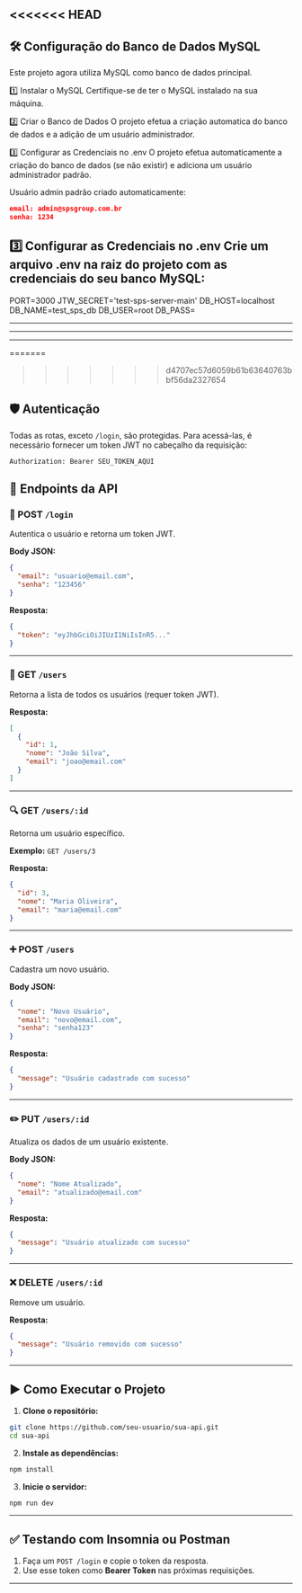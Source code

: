 <<<<<<< HEAD
---
## 🛠️ Configuração do Banco de Dados MySQL
Este projeto agora utiliza MySQL como banco de dados principal.

1️⃣ Instalar o MySQL
Certifique-se de ter o MySQL instalado na sua máquina.

2️⃣ Criar o Banco de Dados
O projeto efetua a criação automatica do banco de dados e a adição de um usuário administrador.

3️⃣ Configurar as Credenciais no .env
O projeto efetua automaticamente a criação do banco de dados (se não existir) e adiciona um usuário administrador padrão.

Usuário admin padrão criado automaticamente:

```json
email: admin@spsgroup.com.br
senha: 1234
```

3️⃣ Configurar as Credenciais no .env
Crie um arquivo .env na raiz do projeto com as credenciais do seu banco MySQL:
---

PORT=3000
JTW_SECRET='test-sps-server-main'
DB_HOST=localhost
DB_NAME=test_sps_db
DB_USER=root
DB_PASS=

---

---

---
=======

>>>>>>> d4707ec57d6059b61b63640763bbf56da2327654

## 🛡️ Autenticação

Todas as rotas, exceto `/login`, são protegidas. Para acessá-las, é necessário fornecer um token JWT no cabeçalho da requisição:

```
Authorization: Bearer SEU_TOKEN_AQUI
```



## 📌 Endpoints da API

### 🔐 POST `/login`

Autentica o usuário e retorna um token JWT.

**Body JSON:**

```json
{
  "email": "usuario@email.com",
  "senha": "123456"
}
```

**Resposta:**

```json
{
  "token": "eyJhbGciOiJIUzI1NiIsInR5..."
}
```

---

### 📄 GET `/users`

Retorna a lista de todos os usuários (requer token JWT).

**Resposta:**

```json
[
  {
    "id": 1,
    "nome": "João Silva",
    "email": "joao@email.com"
  }
]
```

---

### 🔍 GET `/users/:id`

Retorna um usuário específico.

**Exemplo:** `GET /users/3`

**Resposta:**

```json
{
  "id": 3,
  "nome": "Maria Oliveira",
  "email": "maria@email.com"
}
```

---

### ➕ POST `/users`

Cadastra um novo usuário.

**Body JSON:**

```json
{
  "nome": "Novo Usuário",
  "email": "novo@email.com",
  "senha": "senha123"
}
```

**Resposta:**

```json
{
  "message": "Usuário cadastrado com sucesso"
}
```

---

### ✏️ PUT `/users/:id`

Atualiza os dados de um usuário existente.

**Body JSON:**

```json
{
  "nome": "Nome Atualizado",
  "email": "atualizado@email.com"
}
```

**Resposta:**

```json
{
  "message": "Usuário atualizado com sucesso"
}
```

---

### ❌ DELETE `/users/:id`

Remove um usuário.

**Resposta:**

```json
{
  "message": "Usuário removido com sucesso"
}
```

---

## ▶️ Como Executar o Projeto

1. **Clone o repositório:**

```bash
git clone https://github.com/seu-usuario/sua-api.git
cd sua-api
```

2. **Instale as dependências:**

```bash
npm install
```

3. **Inicie o servidor:**

```bash
npm run dev
```

---

## ✅ Testando com Insomnia ou Postman

1. Faça um `POST /login` e copie o token da resposta.
2. Use esse token como **Bearer Token** nas próximas requisições.

---
